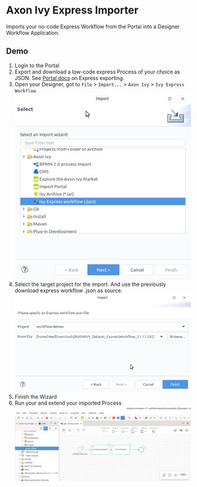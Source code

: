 # Axon Ivy Express Importer

Imports your no-code Express Workflow from the Portal into a Designer Workflow Application.

## Demo

1. Login to the Portal
2. Export and download a low-code express Process of your choice as JSON. See [Portal docs](https://market.axonivy.com/portal/10.0.1.1/doc/portal-user-guide/axon-ivy-express/index.html#howto-export-an-express-process) on Express exporting.
3. Open your Designer, got to `File` > `Import...` > `Axon Ivy` > `Ivy Express Workflow` ![wizard](img/express-import-wiz.png)
4. Select the target project for the import. And use the previously download express workflow .json as source. ![sources](img/select-source-and-target.png)
5. Finish the Wizard
6. Run your and extend your imported Process ![wizard](img/run-imported-process.png)

